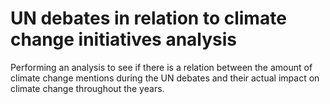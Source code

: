 # UN debates in relation to climate change initiatives analysis
Performing an analysis to see if there is a relation between the amount of climate change mentions during the UN debates and their actual impact on climate change throughout the years. 
